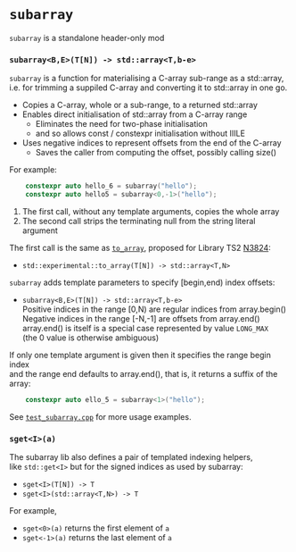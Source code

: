 # `subarray`
`subarray` is a standalone header-only mod

### `subarray<B,E>(T[N]) -> std::array<T,b-e>`
`subarray` is a function for materialising a C-array sub-range as a std::array,
<br>i.e. for trimming a suppiled C-array and converting it to std::array in one go.
* Copies a C-array, whole or a sub-range, to a returned std::array
* Enables direct initialisation of std::array from a C-array range
  * Eliminates the need for two-phase initialisation
  * and so allows const / constexpr initialisation without IIILE
* Uses negative indices to represent offsets from the end of the C-array
  * Saves the caller from computing the offset, possibly calling size()

For example:
```c++
    constexpr auto hello_6 = subarray("hello");
    constexpr auto hello5 = subarray<0,-1>("hello");
```
1. The first call, without any template arguments, copies the whole array
2. The second call strips the terminating null from the string literal argument

The first call is the same as [`to_array`](http://en.cppreference.com/w/cpp/experimental/to_array), proposed for Library TS2
[N3824](http://www.open-std.org/jtc1/sc22/wg21/docs/papers/2014/n3824.htm):
* `std::experimental::to_array(T[N]) -> std::array<T,N>`

`subarray` adds template parameters to specify [begin,end) index offsets:
* `subarray<B,E>(T[N]) -> std::array<T,b-e>`
<br>Positive indices in the range [0,N) are regular indices from array.begin()
<br>Negative indices in the range [-N,-1] are offsets from array.end()
<br>array.end() is itself is a special case represented by value `LONG_MAX`
<br>(the 0 value is otherwise ambiguous)

If only one template argument is given then it specifies the range begin index
<br>and the range end defaults to array.end(), that is, it returns a suffix of the array:
```c++
    constexpr auto ello_5 = subarray<1>("hello");
```
See [`test_subarray.cpp`](test_subarray.cpp) for more usage examples.

### `sget<I>(a)`
The subarray lib also defines a pair of templated indexing helpers,
<br>like `std::get<I>` but for the signed indices as used by subarray:
* `sget<I>(T[N]) -> T`
* `sget<I>(std::array<T,N>) -> T`

For example,
* `sget<0>(a)` returns the first element of `a`
* `sget<-1>(a)` returns the last element of `a`